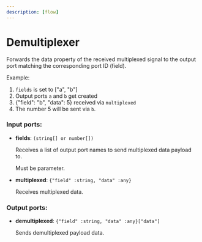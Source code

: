 ```yaml
---
description: [flow]
---
```


# Demultiplexer

Forwards the data property of the received multiplexed signal to the output port matching the corresponding port ID (field).

Example:
1. `fields` is set to ["a", "b"]
2. Output ports `a` and `b` get created
3. {"field": "b", "data": 5} received via `multiplexed`
4. The number 5 will be sent via `b`.

### Input ports:

* __fields__: `(string[] or number[])`

    Receives a list of output port names to send multiplexed data payload to.
    
    Must be parameter.


* __multiplexed__: `{"field" :string, "data" :any}`

    Receives multiplexed data.

### Output ports:

* __demultiplexed__: `{"field" :string, "data" :any}["data"]`

    Sends demultiplexed payload data.

